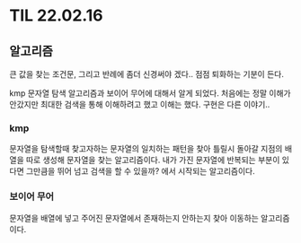 # TIL 22.02.16


## 알고리즘

큰 값을 찾는 조건문, 그리고 반례에 좀더 신경써야 겠다.. 점점 퇴화하는 기분이 든다. 

kmp 문자열 탐색 알고리즘과 보이어 무어에 대해서 알게 되었다. 처음에는 정말 이해가 안갔지만 최대한 검색을 통해 이해하려고 했고 이해는 했다. 구현은 다른 이야기..

### kmp

문자열을 탐색할때 찾고자하는 문자열의 일치하는 패턴을 찾아 틀릴시 돌아갈 지점의 배열을 따로 생성해 문자열을 찾는 알고리즘이다. 내가 가진 문자열에 반복되는 부분이 있다면 그만큼을 뛰어 넘고 검색을 할 수 있을까? 에서 시작되는 알고리즘이다.

### 보이어 무어

문자열을 배열에 넣고 주어진 문자열에서 존재하는지 안하는지 찾아 이동하는 알고리즘이다. 
